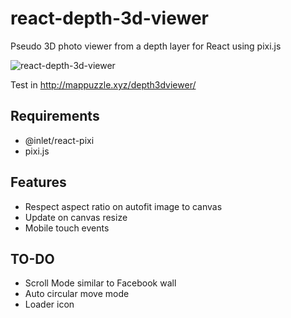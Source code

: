 # react-depth-3d-viewer

Pseudo 3D photo viewer from a depth layer for React using pixi.js

![react-depth-3d-viewer](http://mappuzzle.xyz/depth3dviewer/demoimage.jpg)

Test in http://mappuzzle.xyz/depth3dviewer/

## Requirements 

* @inlet/react-pixi
* pixi.js


## Features

* Respect aspect ratio on autofit image to canvas 
* Update on canvas resize
* Mobile touch events

## TO-DO

* Scroll Mode similar to Facebook wall
* Auto circular move mode
* Loader icon
  


